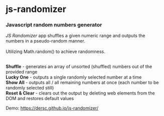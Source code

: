 # js-randomizer
### Javascript random numbers generator</br>
_JS Randomizer_ app shuffles a given numeric range and outputs the numbers in a pseudo-random manner.</br></br>
Utilizing Math.random() to achieve randomness.</br></br>

**Shuffle** - generates an array of unsorted (shuffled) numbers out of the provided range</br>
**Lucky One** - outputs a single randomly selected number at a time</br>
**Show All** - outputs all / all remaining numbers at once (each number to be randomly selected still)</br>
**Reset & Clear** - clears out the output by deleting web elements from the DOM and restores default values

Demo:
https://dersc.github.io/js-randomizer/
